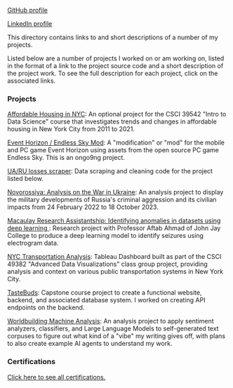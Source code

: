 [GitHub profile](https://github.com/JasonWu00)

[LinkedIn profile](https://www.linkedin.com/in/jasonwu00/)

This directory contains links to and short descriptions of a number of my projects.

Listed below are a number of projects I worked on or am working on, listed in the format of a link to the project source code and a short description of the project work. To see the full description for each project, click on the associated links.

### Projects

[Affordable Housing in NYC](https://jasonwu00.github.io/39542-research-project/): An optional project for the CSCI 39542 "Intro to Data Science" course that investigates trends and changes in affordable housing in New York City from 2011 to 2021.

[Event Horizon / Endless Sky Mod](https://jasonwu00.github.io/Event-Horizon-ES-Mod/): A "modification" or "mod" for the mobile and PC game Event Horizon using assets from the open source PC game Endless Sky. This is an ongo9ng project.

[UA/RU losses scraper](https://github.com/JasonWu00/ua-ru-losses-scraper): Data scraping and cleaning code for the project listed below.

[Novorossiya: Analysis on the War in Ukraine](https://github.com/JasonWu00/ua-ru-vehicle-losses/): An analysis project to display the military developments of Russia's criminal aggression and its civilian impacts from 24 February 2022 to 18 October 2023.

[Macaulay Research Assistantship: Identifying anomalies in datasets using deep learning ](https://github.com/JasonWu00/macaulay-anomaly-research): Research project with Professor Aftab Ahmad of John Jay College to produce a deep learning model to identify seizures using electrogram data.

[NYC Transportation Analysis](https://public.tableau.com/app/profile/rida.sohail/viz/NYCTransportationAnalysis/TEAM): Tableau Dashboard built as part of the CSCI 49382 "Advanced Data Visualizations" class group project, providing analysis and context on various public transportation systems in New York City.

[TasteBuds](https://github.com/csci-499-sp24/TasteBuds): Capstone course project to create a functional website, backend, and associated database system. I worked on creating API endpoints on the backend.

[Worldbuilding Machine Analysis](https://github.com/JasonWu00/worldbuilding-machine-analysis): An analysis project to apply sentiment analyzers, classifiers, and Large Language Models to self-generated text corpuses to figure out what kind of a "vibe" my writing gives off, with plans to also create example AI agents to understand my work.

### Certifications

[Click here to see all certifications.](https://github.com/JasonWu00/jasonwu00.github.io/tree/main/certifications)
